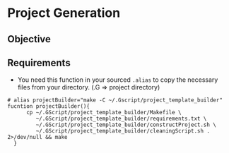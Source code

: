 # Project Generation

## Objective


## Requirements

- You need this function in your sourced `.alias` to copy the necessary files from your directory. (.G => project directory)
```shell
# alias projectBuilder="make -C ~/.Gscript/project_template_builder"
fucntion projectBuilder(){
      cp ~/.GScript/project_template_builder/Makefile \
         ~/.GScript/project_template_builder/requirements.txt \
         ~/.GScript/project_template_builder/constructProject.sh \
         ~/.GScript/project_template_builder/cleaningScript.sh . 2>/dev/null && make
  }

```

